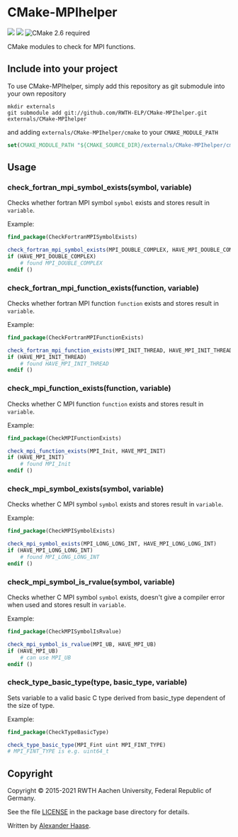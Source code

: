 # CMake-MPIhelper

[![](https://img.shields.io/github/issues-raw/RWTH-HPC/CMake-MPIhelper.svg?style=flat-square)](https://github.com/RWTH-HPC/CMake-MPIhelper/issues)
[![](http://img.shields.io/badge/license-3--clause_BSD-blue.svg?style=flat-square)](LICENSE)
![CMake 2.6 required](http://img.shields.io/badge/CMake_required-2.6-lightgrey.svg?style=flat-square)

CMake modules to check for MPI functions.


## Include into your project

To use CMake-MPIhelper, simply add this repository as git submodule into your own repository
```Shell
mkdir externals
git submodule add git://github.com/RWTH-ELP/CMake-MPIhelper.git externals/CMake-MPIhelper
```
and adding ```externals/CMake-MPIhelper/cmake``` to your ```CMAKE_MODULE_PATH```
```CMake
set(CMAKE_MODULE_PATH "${CMAKE_SOURCE_DIR}/externals/CMake-MPIhelper/cmake" ${CMAKE_MODULE_PATH})
```


## Usage

### check_fortran_mpi_symbol_exists(symbol, variable)

Checks whether fortran MPI symbol ```symbol``` exists and stores result in ```variable```.

Example:
```cmake
find_package(CheckFortranMPISymbolExists)

check_fortran_mpi_symbol_exists(MPI_DOUBLE_COMPLEX, HAVE_MPI_DOUBLE_COMPLEX)
if (HAVE_MPI_DOUBLE_COMPLEX)
	# found MPI_DOUBLE_COMPLEX
endif ()
```


### check_fortran_mpi_function_exists(function, variable)

Checks whether fortran MPI function ```function``` exists and stores result in ```variable```.

Example:
```cmake
find_package(CheckFortranMPIFunctionExists)

check_fortran_mpi_function_exists(MPI_INIT_THREAD, HAVE_MPI_INIT_THREAD)
if (HAVE_MPI_INIT_THREAD)
	# found HAVE_MPI_INIT_THREAD
endif ()
```


### check_mpi_function_exists(function, variable)

Checks whether C MPI function ```function``` exists and stores result in ```variable```.

Example:
```cmake
find_package(CheckMPIFunctionExists)

check_mpi_function_exists(MPI_Init, HAVE_MPI_INIT)
if (HAVE_MPI_INIT)
	# found MPI_Init
endif ()
```


### check_mpi_symbol_exists(symbol, variable)

Checks whether C MPI symbol ```symbol``` exists and stores result in ```variable```.

Example:
```cmake
find_package(CheckMPISymbolExists)

check_mpi_symbol_exists(MPI_LONG_LONG_INT, HAVE_MPI_LONG_LONG_INT)
if (HAVE_MPI_LONG_LONG_INT)
	# found MPI_LONG_LONG_INT
endif ()
```


### check_mpi_symbol_is_rvalue(symbol, variable)

Checks whether C MPI symbol ```symbol``` exists, doesn't give a compiler error when used and stores result in ```variable```.

Example:
```cmake
find_package(CheckMPISymbolIsRvalue)

check_mpi_symbol_is_rvalue(MPI_UB, HAVE_MPI_UB)
if (HAVE_MPI_UB)
	# can use MPI_UB
endif ()
```


### check_type_basic_type(type, basic_type, variable)

Sets variable to a valid basic C type derived from basic_type dependent of the
size of type.

Example:
```cmake
find_package(CheckTypeBasicType)

check_type_basic_type(MPI_Fint uint MPI_FINT_TYPE)
# MPI_FINT_TYPE is e.g. uint64_t
```


## Copyright

Copyright &copy; 2015-2021 RWTH Aachen University, Federal Republic of Germany.

See the file [LICENSE](LICENSE) in the package base directory for details.

Written by [Alexander Haase](alexander.haase@rwth-aachen.de).
